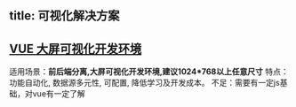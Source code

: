 title: 可视化解决方案
---

## [VUE  大屏可视化开发环境](https://github.com/f3f/visual-development-largeScreen)

适用场景：**前后端分离,大屏可视化开发环境,建议1024*768以上任意尺寸**
特点：功能自动化, 数据源多元性, 可配置, 降低学习及开发成本。
不足：需要有一定js基础，对vue有一定了解